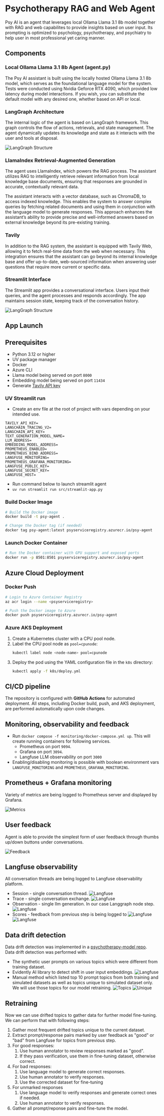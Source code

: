# Psychotherapy RAG and Web Agent

Psy AI is an agent that leverages local Ollama Llama 3.1 8b model together with RAG and web capabilites to provide insights based on user input. Its prompting is optimized to psychology, psychotherapy, and psychiatry to help user in most professional yet caring manner.

## Components

### Local Ollama Llama 3.1 8b Agent (agent.py)
The Psy AI assistant is built using the locally hosted Ollama Llama 3.1 8b model, which serves as the foundational language model for the system. Tests were conducted using Nvidia Geforce RTX 4090, which provided low latency during model interactions. If you wish, you can substitute the default model with any desired one, whether based on API or local.

### LangGraph Architecture

The internal logic of the agent is based on LangGraph framework. This graph controls the flow of actions, retrievals, and state management. The agent dynamically updates its knowledge and state as it interacts with the user and tools at disposal.

![LangGraph Structure](images/graph.png)

### LlamaIndex Retrieval-Augmented Generation
The agent uses LlamaIndex, which powers the RAG process. The assistant utilizes RAG to intelligently retrieve relevant information from local knowledge base documents, ensuring that responses are grounded in accurate, contextually relevant data.

The assistant interacts with a vector database, such as ChromaDB, to access indexed knowledge. This enables the system to answer complex queries by fetching related documents and using them in conjunction with the language model to generate responses. This approach enhances the assistant’s ability to provide precise and well-informed answers based on external knowledge beyond its pre-existing training.

### Tavily
In addition to the RAG system, the assistant is equipped with Tavily Web, allowing it to fetch real-time data from the web when necessary. This integration ensures that the assistant can go beyond its internal knowledge base and offer up-to-date, web-sourced information when answering user questions that require more current or specific data.

### Streamlit Interface

The Streamlit app provides a conversational interface. Users input their queries, and the agent processes and responds accordingly. The app maintains session state, keeping track of the conversation history.

![LangGraph Structure](images/UI.png)

## App Launch

## Prerequisites
- Python 3.12 or higher
- UV package manager
- Docker
- Azure CLI
- Llama model being served on port `8000`
- Embedding model being served on port `11434`
- Generate [Tavily API key](https://app.tavily.com/)

### UV Streamlit run
- Create an env file at the root of project with vars depending on your intended use.
```
TAVILY_API_KEY=
LANGCHAIN_TRACING_V2=
LANGCHAIN_API_KEY=
TEXT_GENERATION_MODEL_NAME=
LLM_ADDRESS=
EMBEDDING_MODEL_ADDRESS=
PROMETHEUS_ENABLED=
PROMETHEUS_BIND_ADDRESS=
LANGFUSE_MONITORING=
PROMETHEUS_GRAFANA_MONITORING=
LANGFUSE_PUBLIC_KEY=
LANGFUSE_SECRET_KEY=
LANGFUSE_HOST=
```
- Run command below to launch streamlit agent
- `uv run streamlit run src/streamlit-app.py`

### Build Docker Image
```bash
# Build the Docker image
docker build -t psy-agent .

# Change the Docker tag (if needed)
docker tag psy-agent:latest psyserviceregistry.azurecr.io/psy-agent
```

### Launch Docker Container
```bash
# Run the Docker container with GPU support and exposed ports
docker run -p 8501:8501 psyserviceregistry.azurecr.io/psy-agent
```

## Azure Cloud Deployment

### Docker Push
```bash
# Login to Azure Container Registry
az acr login --name <psyserviceregistry>

# Push the Docker image to Azure
docker push psyserviceregistry.azurecr.io/psy-agent
```

### Azure AKS Deployment
1. Create a Kubernetes cluster with a CPU pool node.
1. Label the CPU pool node as `pool=cpunode`:
   ```bash
   kubectl label node <node-name> pool=cpunode
   ```
1. Deploy the pod using the YAML configuration file in the `k8s` directory:
   ```bash
   kubectl apply -f k8s/deploy.yml
   ```

## CI/CD pipeline
The repository is configured with **GitHub Actions** for automated deployment. All steps, including Docker build, push, and AKS deployment, are performed automatically upon code changes.

## Monitoring, observability and feedback
- Run `docker compose -f monitoring/docker-compose.yml up`. This will create running containers for following services.
   - Prometheus on port `9094`. 
   - Grafana on port `3094`.
   - Langfuse LLM observability on port `3000`
- Enabling/disabling monitoring is possible with boolean environment vars `LANGFUSE_MONITORING` and `PROMETHEUS_GRAFANA_MONITORING`.

## Prometheus + Grafana monitoring
Variety of metrics are being logged to Prometheus server and displayed by Grafana.

![Metrics](images/metrics.png)

## User feedback
Agent is able to provide the simplest form of user feedback through thumbs up/down buttons under conversations.

![Feedback](images/feedback.png)

## Langfuse observability
All conversation threads are being logged to Langfuse observability platform.
- Session - single conversation thread.
![Langfuse](images/langfuse_session.png)
- Trace - single conversation exchange.
![Langfuse](images/langfuse_traces.png)
- Observation - single llm generation. In our case Langgraph node step.
![Langfuse](images/langfuse_observation.png)
- Scores - feedback from previous step is being logged to 
![Langfuse](images/langfuse_feedback.png) ![Langfuse](images/langfuse_feedback2.png)

## Data drift detection
Data drift detection was implemented in a [psychotherapy-model repo](https://github.com/vitaliy-sharandin/psychotherapy-model/tree/main/src/drift-detection).<br>
Data drift detection was performed with: 
- The synthetic user prompts on various topics which were different from training dataset.
- Evidently AI library to detect shift in user input embeddings.
![Langfuse](images/drift.png)
- Manual method which listed top 10 prompt topics from both training and simulated datasets as well as topics unique to simulated dataset only. We will use those topics for our model retraining.
![Topics](images/topics_drift.png)
![Unique](images/unique_drift.png)

## Retraining
Now we can use drifted topics to gather data for further model fine-tuning. We can perform that with following steps:<br>
1. Gather most frequent drifted topics unique to the current dataset.
1. Extract prompt/response pairs marked by user feedback as "good" or "bad" from Langfuse for topics from previous step.
1. For good responses:
   1. Use human annotator to review responses marked as "good".
   1. If they pass verification, use them in fine-tuning dataset, otherwise correct.
1. For bad responses:
   1. Use language model to generate correct responses.
   1. Use human annotator to verify responses.
   1. Use the corrected dataset for fine-tuning
1. For unmarked responses
   1. Use language model to verify responses and generate correct ones if needed.
   1. Use human annotator to verify responses.
1. Gather all prompt/reponse pairs and fine-tune the model.